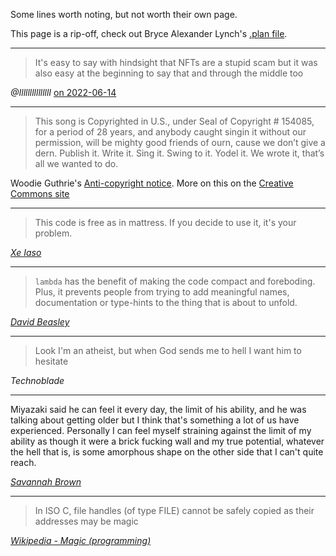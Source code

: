 Some lines worth noting, but not worth their own page. 

This page is a rip-off, check out Bryce Alexander Lynch's [.plan file](https://drwho.virtadpt.net/drwho.plan).

---

>It's easy to say with hindsight that NFTs are a stupid scam but it was also easy at the beginning to say that and through the middle too

<cite>@IlllllllllllllI</cite> [on 2022-06-14](https://twitter.com/IlllllllllllllI/status/1536632345972944897) 

---

>This song is Copyrighted in U.S., under Seal of Copyright # 154085, for a period of 28 years, and anybody caught singin it without our permission, will be mighty good friends of ourn, cause we don’t give a dern. Publish it. Write it. Sing it. Swing to it. Yodel it. We wrote it, that’s all we wanted to do.  

Woodie Guthrie's [Anti-copyright notice](https://en.wikipedia.org/wiki/Anti-copyright_notice).  More on this on the [Creative Commons site](https://creativecommons.org/2004/04/05/woodyguthriefreeculture/)

---

>This code is free as in mattress. If you decide to use it, it's your problem.

[<cite>Xe Iaso</cite>](](https://xeiaso.net/blog/GraphicalEmoji))

---

>`lambda` has the benefit of making the code compact and foreboding. Plus, it prevents people from trying to add meaningful names, documentation or type-hints to the thing that is about to unfold.

[<cite>David Beasley</cite>](https://github.com/dabeaz/blog/blob/main/2023/three-problems.md)

---

>Look I'm an atheist, but when God sends me to hell I want him to hesitate

<cite>Technoblade</cite>

---

Miyazaki said he can feel it every day, the limit of his ability, and he was talking about getting older but I think that's something a lot of us have experienced. Personally I can feel myself straining against the limit of my ability as though it were a brick fucking wall and my true potential, whatever the hell that is, is some amorphous shape on the other side that I can't quite reach.

[<cite>Savannah Brown</cite>](https://youtu.be/jKV-cym4QfQ)

---

>In ISO C, file handles (of type FILE) cannot be safely copied as their addresses may be magic

[<cite>Wikipedia - Magic (programming)</cite>](https://en.wikipedia.org/wiki/Magic_(programming))